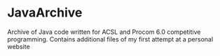 # JavaArchive
Archive of Java code written for ACSL and Procom 6.0 competitive programming. Contains additional files of my first attempt at a personal website
